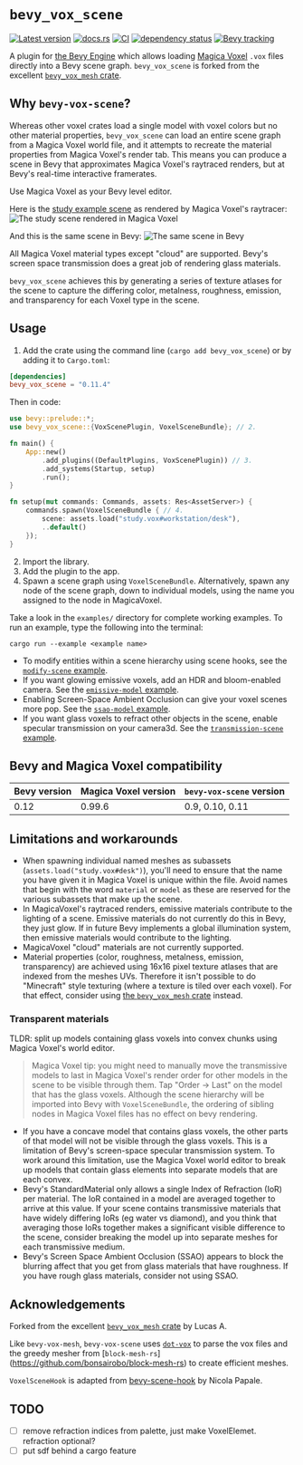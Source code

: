 <h1>
<code>bevy_vox_scene</code>
</h1>

[![Latest version](https://img.shields.io/crates/v/bevy_vox_scene.svg)](https://crates.io/crates/bevy_vox_scene)
[![docs.rs](https://docs.rs/bevy_vox_scene/badge.svg)](https://docs.rs/bevy_vox_scene)
[![CI](https://github.com/Utsira/bevy_vox_scene/actions/workflows/ci.yml/badge.svg)](https://github.com/Utsira/bevy_vox_scene/actions/workflows/ci.yml)
[![dependency status](https://deps.rs/crate/bevy_vox_scene/0.11.0/status.svg)](https://deps.rs/crate/bevy_vox_scene/0.11.0)
[![Bevy tracking](https://img.shields.io/badge/Bevy%20tracking-released%20version-lightblue)](https://bevyengine.org/learn/book/plugin-development/#main-branch-tracking)

A plugin for [the Bevy Engine](https://bevyengine.org) which allows loading [Magica Voxel](https://ephtracy.github.io) `.vox` files directly into a Bevy scene graph.
`bevy_vox_scene` is forked from the excellent [`bevy_vox_mesh` crate](https://crates.io/crates/bevy_vox_mesh).

## Why `bevy-vox-scene`?

Whereas other voxel crates load a single model with voxel colors but no other material properties, `bevy_vox_scene` can load an entire scene graph from a Magica Voxel world file, and it attempts to recreate the material properties from Magica Voxel's render tab. This means you can produce a scene in Bevy that approximates Magica Voxel's raytraced renders, but at Bevy's real-time interactive framerates.

Use Magica Voxel as your Bevy level editor.

Here is the [study example scene](examples/transmission-scene.rs) as rendered by Magica Voxel's raytracer:
![The study scene rendered in Magica Voxel](assets/studyMV.jpg)

And this is the same scene in Bevy:
![The same scene in Bevy](assets/study-bevy.jpg)

All Magica Voxel material types except "cloud" are supported. Bevy's screen space transmission does a great job of rendering glass materials. 

`bevy_vox_scene` achieves this by generating a series of texture atlases for the scene to capture the differing color, metalness, roughness, emission, and transparency for each Voxel type in the scene.

## Usage

1. Add the crate using the command line (`cargo add bevy_vox_scene`) or by adding it to `Cargo.toml`:

```toml
[dependencies]
bevy_vox_scene = "0.11.4"
```

   Then in code:

```rust no_run
use bevy::prelude::*;
use bevy_vox_scene::{VoxScenePlugin, VoxelSceneBundle}; // 2.

fn main() {
    App::new()
        .add_plugins((DefaultPlugins, VoxScenePlugin)) // 3.
        .add_systems(Startup, setup)
        .run();
}

fn setup(mut commands: Commands, assets: Res<AssetServer>) {
    commands.spawn(VoxelSceneBundle { // 4.
        scene: assets.load("study.vox#workstation/desk"),
        ..default()
    });
}
```

2. Import the library.
3. Add the plugin to the app.
4. Spawn a scene graph using `VoxelSceneBundle`. Alternatively, spawn any node of the scene graph, down to individual models, using the name you assigned to the node in MagicaVoxel.

Take a look in the `examples/` directory for complete working examples. To run an example, type the following into the terminal:
```ignore
cargo run --example <example name>
```

- To modify entities within a scene hierarchy using scene hooks, see the [`modify-scene` example](/examples/modify-scene.rs).
- If you want glowing emissive voxels, add an HDR and bloom-enabled camera. See the [`emissive-model` example](/examples/emissive-model.rs).
- Enabling Screen-Space Ambient Occlusion can give your voxel scenes more pop. See the [`ssao-model` example](/examples/ssao-model.rs).
- If you want glass voxels to refract other objects in the scene, enable specular transmission on your camera3d. See the [`transmission-scene` example](/examples/transmission-scene.rs).

## Bevy and Magica Voxel compatibility

| Bevy version | Magica Voxel version | `bevy-vox-scene` version | 
| ------------ | -------------- | --- |
| 0.12         | 0.99.6               | 0.9, 0.10, 0.11       | 

## Limitations and workarounds

- When spawning individual named meshes as subassets (`assets.load("study.vox#desk")`), you'll need to ensure that the name you have given it in Magica Voxel is unique within the file. Avoid names that begin with the word `material` or `model` as these are reserved for the various subassets that make up the scene.
- In MagicaVoxel's raytraced renders, emissive materials contribute to the lighting of a scene. Emissive materials do not currently do this in Bevy, they just glow. If in future Bevy implements a global illumination system, then emissive materials would contribute to the lighting.
- MagicaVoxel "cloud" materials are not currently supported.
- Material properties (color, roughness, metalness, emission, transparency) are achieved using 16x16 pixel texture atlases that are indexed from the meshes UVs. Therefore it isn't possible to do "Minecraft" style texturing (where a texture is tiled over each voxel). For that effect, consider using [the `bevy_vox_mesh` crate](https://crates.io/crates/bevy_vox_mesh) instead.

### Transparent materials

TLDR: split up models containing glass voxels into convex chunks using Magica Voxel's world editor.

> Magica Voxel tip: you might need to manually move the transmissive models to last in Magica Voxel's render order for other models in the scene to be visible through them. Tap "Order -> Last" on the model that has the glass voxels. Although the scene hierarchy will be imported into Bevy with `VoxelSceneBundle`, the ordering of sibling nodes in Magica Voxel files has no effect on bevy rendering.

- If you have a concave model that contains glass voxels, the other parts of that model will not be visible through the glass voxels. This is a limitation of Bevy's screen-space specular transmission system. To work around this limitation, use the Magica Voxel world editor to break up models that contain glass elements into separate models that are each convex.
- Bevy's StandardMaterial only allows a single Index of Refraction (IoR) per material. The IoR contained in a model are averaged together to arrive at this value. If your scene contains transmissive materials that have widely differing IoRs (eg water vs diamond), and you think that averaging those IoRs together makes a significant visible difference to the scene, consider breaking the model up into separate meshes for each transmissive medium.
- Bevy's Screen Space Ambient Occlusion (SSAO) appears to block the blurring affect that you get from glass materials that have roughness. If you have rough glass materials, consider not using SSAO.

## Acknowledgements

Forked from the excellent [`bevy_vox_mesh` crate](https://crates.io/crates/bevy_vox_mesh) by Lucas A.

Like `bevy-vox-mesh`, `bevy-vox-scene` uses [`dot-vox`](https://github.com/dust-engine/dot_vox) to parse the vox files and the greedy mesher from [`block-mesh-rs`] (https://github.com/bonsairobo/block-mesh-rs) to create efficient meshes.

`VoxelSceneHook` is adapted from [bevy-scene-hook](https://github.com/nicopap/bevy-scene-hook) by Nicola Papale.

## TODO
- [ ] remove refraction indices from palette, just make VoxelElemet. refraction optional?
- [ ] put sdf behind a cargo feature